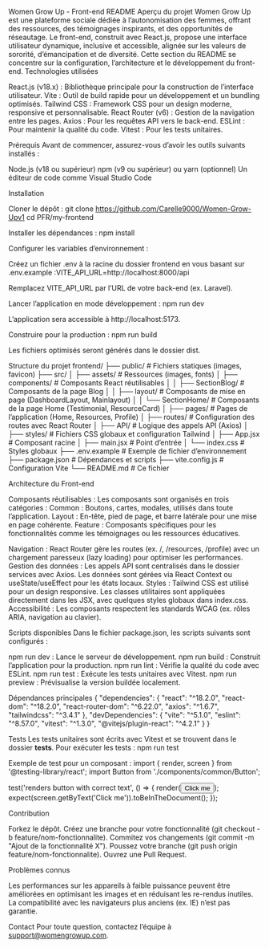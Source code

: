 Women Grow Up - Front-end README
Aperçu du projet
Women Grow Up est une plateforme sociale dédiée à l’autonomisation des femmes, offrant des ressources, des témoignages inspirants, et des opportunités de réseautage. Le front-end, construit avec React.js, propose une interface utilisateur dynamique, inclusive et accessible, alignée sur les valeurs de sororité, d’émancipation et de diversité. Cette section du README se concentre sur la configuration, l’architecture et le développement du front-end.
Technologies utilisées

React.js (v18.x) : Bibliothèque principale pour la construction de l’interface utilisateur.
Vite : Outil de build rapide pour un développement et un bundling optimisés.
Tailwind CSS : Framework CSS pour un design moderne, responsive et personnalisable.
React Router (v6) : Gestion de la navigation entre les pages.
Axios : Pour les requêtes API vers le back-end.
ESLint : Pour maintenir la qualité du code.
Vitest : Pour les tests unitaires.

Prérequis
Avant de commencer, assurez-vous d’avoir les outils suivants installés :

Node.js (v18 ou supérieur)
npm (v9 ou supérieur) ou yarn (optionnel)
Un éditeur de code comme Visual Studio Code

Installation

Cloner le dépôt :
git clone https://github.com/Carelle9000/Women-Grow-Upv1
cd PFR/my-frontend


Installer les dépendances :
npm install


Configurer les variables d’environnement :

Créez un fichier .env à la racine du dossier frontend en vous basant sur .env.example :VITE_API_URL=http://localhost:8000/api


Remplacez VITE_API_URL par l’URL de votre back-end (ex. Laravel).


Lancer l’application en mode développement :
npm run dev

L’application sera accessible à http://localhost:5173.

Construire pour la production :
npm run build

Les fichiers optimisés seront générés dans le dossier dist.


Structure du projet
frontend/
├── public/                     # Fichiers statiques (images, favicon)
├── src/
│   ├── assets/                # Ressources (images, fonts)
│   ├── components/            # Composants React réutilisables
│   │   ├── SectionBlog/           # Composants  de la page Blog
│   │   ├── layout/           # Composants de mise en page (DashboardLayout, Mainlayout)
│   │   └── SectionHome/          # Composants de la page Home (Testimonial, ResourceCard)
│   ├── pages/                 # Pages de l’application (Home, Resources, Profile)
│   ├── routes/                # Configuration des routes avec React Router
│   ├── API/              # Logique des appels API (Axios)
│   ├── styles/                # Fichiers CSS globaux et configuration Tailwind
│   ├── App.jsx                # Composant racine
│   ├── main.jsx               # Point d’entrée
│   └── index.css              # Styles globaux
├── .env.example               # Exemple de fichier d’environnement
├── package.json               # Dépendances et scripts
├── vite.config.js             # Configuration Vite
└── README.md                  # Ce fichier

Architecture du Front-end

Composants réutilisables : Les composants sont organisés en trois catégories :
Common : Boutons, cartes, modales, utilisés dans toute l’application.
Layout : En-tête, pied de page, et barre latérale pour une mise en page cohérente.
Feature : Composants spécifiques pour les fonctionnalités comme les témoignages ou les ressources éducatives.


Navigation : React Router gère les routes (ex. /, /resources, /profile) avec un chargement paresseux (lazy loading) pour optimiser les performances.
Gestion des données : Les appels API sont centralisés dans le dossier services avec Axios. Les données sont gérées via React Context ou useState/useEffect pour les états locaux.
Styles : Tailwind CSS est utilisé pour un design responsive. Les classes utilitaires sont appliquées directement dans les JSX, avec quelques styles globaux dans index.css.
Accessibilité : Les composants respectent les standards WCAG (ex. rôles ARIA, navigation au clavier).

Scripts disponibles
Dans le fichier package.json, les scripts suivants sont configurés :

npm run dev : Lance le serveur de développement.
npm run build : Construit l’application pour la production.
npm run lint : Vérifie la qualité du code avec ESLint.
npm run test : Exécute les tests unitaires avec Vitest.
npm run preview : Prévisualise la version buildée localement.

Dépendances principales
{
  "dependencies": {
    "react": "^18.2.0",
    "react-dom": "^18.2.0",
    "react-router-dom": "^6.22.0",
    "axios": "^1.6.7",
    "tailwindcss": "^3.4.1"
  },
  "devDependencies": {
    "vite": "^5.1.0",
    "eslint": "^8.57.0",
    "vitest": "^1.3.0",
    "@vitejs/plugin-react": "^4.2.1"
  }
}

Tests
Les tests unitaires sont écrits avec Vitest et se trouvent dans le dossier __tests__. Pour exécuter les tests :
npm run test

Exemple de test pour un composant :
import { render, screen } from '@testing-library/react';
import Button from './components/common/Button';

test('renders button with correct text', () => {
  render(<Button>Click me</Button>);
  expect(screen.getByText('Click me')).toBeInTheDocument();
});

Contribution

Forkez le dépôt.
Créez une branche pour votre fonctionnalité (git checkout -b feature/nom-fonctionnalite).
Commitez vos changements (git commit -m "Ajout de la fonctionnalité X").
Poussez votre branche (git push origin feature/nom-fonctionnalite).
Ouvrez une Pull Request.

Problèmes connus

Les performances sur les appareils à faible puissance peuvent être améliorées en optimisant les images et en réduisant les re-rendus inutiles.
La compatibilité avec les navigateurs plus anciens (ex. IE) n’est pas garantie.

Contact
Pour toute question, contactez l’équipe à support@womengrowup.com.
